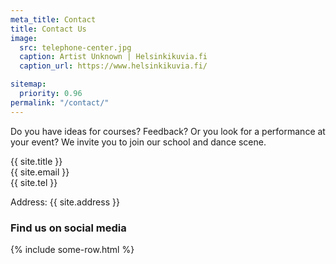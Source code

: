 ```yaml
---
meta_title: Contact
title: Contact Us
image:
  src: telephone-center.jpg
  caption: Artist Unknown | Helsinkikuvia.fi
  caption_url: https://www.helsinkikuvia.fi/

sitemap:
  priority: 0.96
permalink: "/contact/"
---
```


Do you have ideas for courses? Feedback? Or you look for a performance at your event? We invite you to join our school and dance scene.

{{ site.title }}  
{{ site.email }}  
{{ site.tel }}  

Address: {{ site.address }}  


### Find us on social media

<div class="t15">
  {% include some-row.html %}
</div>
